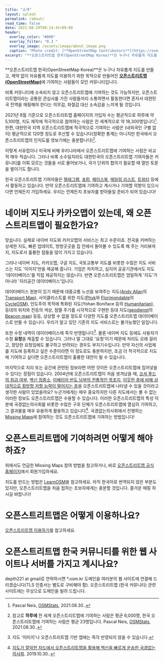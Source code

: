 ```yaml
---
title: "소개"
layout: splash
permalink: /about/
read_time: false
date: 2021-08-29T09:14:41+09:00
header:
  overlay_color: "#000"
  overlay_filter: "0.3 "
  overlay_image: /assets/image/about_image.png
  caption: "Photo credit: [**OpenStreetMap Contributors**](https://osm.org)"
excerpt: "**오픈스트리트맵 한국(OpenStreetMap Korea)**은 누구나 자유롭게 지도를 만들고,  제약 없이 자유롭게 지도를 이용하기 위한 목적으로 만들어진 **오픈스트리트맵(OpenStreetMap)**에 기여하는 사람들이 모인 커뮤니티입니다."
---
```

**오픈스트리트맵 한국(OpenStreetMap Korea)**은 누구나 자유롭게 지도를 만들고,  제약 없이 자유롭게 지도를 이용하기 위한 목적으로 만들어진 [**오픈스트리트맵(OpenStreetMap)**](http://osm.org)에 기여하는 사람들이 모인 커뮤니티입니다.

비록 커뮤니티에 소속되지 않고 오픈스트리트맵에 기여하는 것도 가능하지만, 오픈스트리트맵이라는 공통된 관심사를 가진 사람들끼리 소통하면서 활동한다면 혼자서 대한민국 전역을 매핑해야 한다는 의무감, 좌절감 대신 소속감을 느끼게 될 것입니다.

2021년 8월 기준으로 오픈스트리트맵 홈페이지의 가입자 수는 평균적으로 하루에 약 5,100명, 지도 제작에 적극적으로 참여하는 사람은 전 세계적으로 약 18,300명입니다[^1]. 한편, 대한민국 지역 오픈스트리트맵에 적극적으로 기여하는 사람은 (내외국인 구별 없이) 평균적으로 120명 정도로 추산할 수 있습니다(정확한 통계는 아니지만 한국에서 오픈스트리트맵의 인지도를 엿보기에는 충분합니다)[^2].

이렇게 서유럽이나 미국에 비해 우리나라에서 오픈스트리트맵에 기여하는 사람은 비교적 매우 적습니다. 그러나 비록 소수일지라도 대한민국의 오픈스트리트맵 기여자들은 커뮤니티를 이뤄 모르는 것들을 서로 물어보거나, 국가 단위의 합의가 필요할 때 열띤 토론을 벌이기도 합니다.

한국 오픈스트리트맵 기여자들은 [텔레그램](https://t.me/osmKorea), [포럼](https://community.openstreetmap.org/c/communities/ko), [페이스북](https://facebook.com/groups/osmkorea), [메일링 리스트](https://lists.openstreetmap.org/listinfo/talk-ko), [트위터](https://twitter.com/OSM_Korea) 등에서 활동하고 있습니다. 만약 오픈스트리트맵에 기여하고 계시거나 기여할 의향이 있으시다면 언제든지 가입하세요. 우리는 언제든지 초보자를 받아들일 준비가 되어 있습니다!

# 네이버 지도나 카카오맵이 있는데, 왜 오픈스트리트맵이 필요한가요?
맞습니다. 실제로 네이버 지도와 카카오맵의 서비스는 최고 수준이죠. 전국을 커버하는 상세한 지도, 빠른 업데이트, 방방곳곳을 집 안에서 돌아볼 수 있도록 해 주는 거리뷰까지, 지도로서 훌륭한 점들을 많이 가지고 있습니다.

그러나 네이버 지도, 카카오맵, 구글 지도, 국토교통부 지도를 비롯한 수많은 지도 서비스는 지도 '이미지'만을 제공해 줍니다. 기업은 차치하고, 심지어 공공기관에서도 지도 '데이터베이스'를 직접 제공하지는 않습니다. 반면 오픈스트리트맵은 엄밀하게 '지도'가 아니라 '지리공간 데이터베이스'입니다.

데이터베이스 원본이 있기 때문에 대중교통 노선을 보여주는 지도([Andy Allan](https://wiki.openstreetmap.org/wiki/User:Gravitystorm)의 [Transport Map](https://wiki.openstreetmap.org/wiki/Transport_Map)), 사이클리스트를 위한 지도([Phyk](https://wiki.openstreetmap.org/wiki/User:Phyks)와 [Florimondable](https://wiki.openstreetmap.org/wiki/User:Florimondable)의 [CycleOSM](https://wiki.openstreetmap.org/wiki/CyclOSM)), 인도주의 목적에 특화된 지도(Yohan Boniface 등의 [Humanitarian](https://wiki.openstreetmap.org/wiki/Humanitarian_map_style)), 등대의 위치와 전등의 색상, 점멸 주기를 시각적으로 구현한 등대 지도([geodienst](https://github.com/geodienst)의 [Beacon map](https://geodienst.github.io/lighthousemap/)) 등등, 상상할 수 없을 정도로 다양한 지도를 오픈스트리트맵 데이터베이스로 만들 수 있습니다. 우리가 알고 있던 기존의 지도 서비스로는 불가능했던 일입니다.

또한 수정 내역이 데이터베이스에 즉각 반영됩니다[^3]. 물론 네이버 지도 등에도 사용자가 수정 **요청**을 제출할 수 있습니다. 그러나 말 그대로 '요청'이기 때문에 처리도 오래 걸리고, 정당한 요청임에도 불구하고 반려되는 경우도 부지기수입니다. 만약 자신의 사업체를 지도에 등록하고 싶은 수준이라면 이 정도로도 충분하지만, 조금 더 적극적으로 지도에 기여하고 싶다면 오픈스트리트맵이 훌륭한 대안이 될 수 있습니다.

마지막으로 지리 또는 공간에 관련된 정보라면 어떤 것이든 오픈스트리트맵에 집어넣을 수 있다는 장점이 있습니다. 2004년에 오픈스트리트맵이 처음 생겨났을 때, [코셔 푸드의 취급 여부](https://wiki.openstreetmap.org/wiki/Key:diet:kosher), [백신 접종소](https://wiki.openstreetmap.org/wiki/Proposed_features/Tag:healthcare%3Dvaccination_centre), [이베리아 반도 남부의 전통적인 목초지](https://wiki.openstreetmap.org/wiki/Proposed_features/Dehesa), [이웃한 층에 비해 상대적으로 횡방향 저항 능력이 떨어지는 층](https://wiki.openstreetmap.org/wiki/Proposed_features/building:soft_storey)을 오픈스트리트맵에 나타낼 수 있을 것이라고 생각한 사람이 있었을까요? 누군가에게는 매우 중요하지만 다른 지도에서는 볼 수 없는 이러한 정보도 오픈스트리트맵은 수용할 수 있습니다. 이러한 오픈스트리트맵의 특성 덕분에 국경없는의사회를 비롯한 수많은 구호 단체가 오픈스트리트맵에 열심히 기여하고, 그 결과물을 매우 유용하게 활용하고 있습니다[^4]. 국경없는의사회에서 진행하는 [Missing Maps](https://msf.or.kr/missingmaps/m/index.html#s4)에 참여하는 것도 오픈스트리트맵에 기여하는 방법입니다!

# 오픈스트리트맵에 기여하려면 어떻게 해야 하죠?
위에서도 언급한 Missing Maps 참여 방법을 참고하거나, 바로 [오픈스트리트맵 공식 홈페이지](https://osm.org)에서 회원가입하세요.

지도를 만드는 방법은 [LearnOSM](https://learnosm.org/ko/)을 참고하세요. 아직 한국어로 번역되지 않은 부분도 있지만, 오픈스트리트맵을 처음 접하는 초보자에게는 충분할 것입니다. 즐거운 매핑 하시길 바랍니다!

# 오픈스트리트맵은 어떻게 이용하나요?
[오픈스트리트맵 이용하기](https://osm.kr/usage)를 참고하세요.

# 오픈스트리트맵 한국 커뮤니티를 위한 웹 사이트나 서버를 가지고 계시나요?
depth221 at gmail로 연락하시면 *.osm.kr 도메인을 여러분의 웹 사이트에 연결해 드리겠습니다(TLS 인증서는 별도로 구비해야 함).
오픈스트리트맵 (한국 커뮤니티) 관련 사이트에는 무상으로 도메인을 빌려 드립니다.



[^1]: Pascal Neis, [OSMStats](https://osmstats.neis-one.org/?item=members), 2021.08.30..
[^2]: 참고로 **하루에** 전 세계 오픈스트리트맵에 기여하는 사람은 평균 6,000명, 한국 오픈스트리트맵에 기여하는 사람은 평균 23명입니다. Pascal Neis, [OSMStats](https://osmstats.neis-one.org/?item=countries&country=South%20Korea), 2021.08.30..
[^3]: 지도 '이미지'나 오픈스트리트맵 기반 앱에는 즉각 반영되지 않을 수 있습니다.
[^4]: [지도가 열악한 차드에서 오픈스트리트맵을 활용해 백신을 빠르게 운송한 국경없는의사회](https://storymaps.arcgis.com/stories/cb81725576154ddbbdc5d7120de58a68). 2019.10.30..
[^5]: \[ a \| b \| c \].tile.openstreetmap.org 및 \[ a \| b \| c \].tile.osm.org, tile.osm.org URL은 미래에 [지원 종료됩니다](https://github.com/openstreetmap/operations/issues/737). 만약 해당 URL을 사용하고 계시다면 tile.openstreetmap.org로 전환해 주세요. http 연결 또한 지원 종료됩니다.
